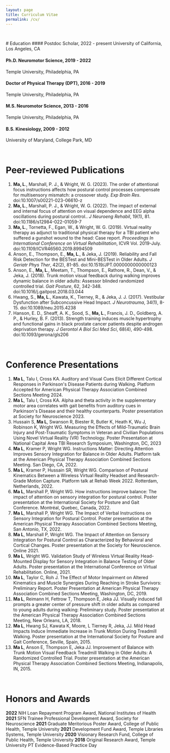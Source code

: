 ```yaml
---
layout: page
title: Curriculum Vitae
permalink: /cv/
---
```

<p>&nbsp;</p>
# Education
#### Postdoc Scholar, 2022 - present
University of California, Los Angeles, CA

#### Ph.D. Neuromotor Science, 2019 - 2022
Temple University, Philadelphia, PA

#### Doctor of Physical Therapy (DPT), 2016 - 2019
Temple University, Philadelphia, PA

#### M.S. Neuromotor Science, 2013 - 2016
Temple University, Philadelphia, PA

#### B.S. Kinesiology, 2009 - 2012
University of Maryland, College Park, MD

<p>&nbsp;</p>

# Peer-reviewed Publications
1.	**Ma, L**., Marshall, P. J., & Wright, W. G. (2023). The order of attentional focus instructions affects how postural control processes compensate for multisensory mismatch: a crossover study. *Exp Brain Res*. doi:10.1007/s00221-023-06610-z
2.	**Ma, L**., Marshall, P. J., & Wright, W. G. (2022). The impact of external and internal focus of attention on visual dependence and EEG alpha oscillations during postural control.. *J Neuroeng Rehabil*, 19(1), 81. doi:10.1186/s12984-022-01059-7
3.	**Ma, L**., Tornetta, F., Egan, W., & Wright, W. G. (2019). Virtual reality therapy as adjunct to traditional physical therapy for a TBI patient who suffered a gunshot wound to the head: Case report. *Proceedings In International Conference on Virtual Rehabilitation*, ICVR Vol. 2019-July. doi:10.1109/ICVR46560.2019.8994509
4.	Anson, E., Thompson, E., **Ma, L**., & Jeka, J. (2019). Reliability and Fall Risk Detection for the BESTest and Mini-BESTest in Older Adults. *J Geriatr Phys Ther*, 42(2), 81-85. doi:10.1519/JPT.0000000000000123
5.	Anson, E., **Ma, L**., Meetam, T., Thompson, E., Rathore, R., Dean, V., & Jeka, J. (2018). Trunk motion visual feedback during walking improves dynamic balance in older adults: Assessor blinded randomized controlled trial. *Gait Posture*, 62, 342-348. doi:10.1016/j.gaitpost.2018.03.044
6.	Hwang, S., **Ma, L**., Kawata, K., Tierney, R., & Jeka, J. J. (2017). Vestibular Dysfunction after Subconcussive Head Impact. *J Neurotrauma*, 34(1), 8-15. doi:10.1089/neu.2015.4238
7.	Hanson, E. D., Sheaff, A. K., Sood, S., **Ma, L**., Francis, J. D., Goldberg, A. P., & Hurley, B. F. (2013). Strength training induces muscle hypertrophy and functional gains in black prostate cancer patients despite androgen deprivation therapy. *J Gerontol A Biol Sci Med Sci*, 68(4), 490-498. doi:10.1093/gerona/gls206

<p>&nbsp;</p>
  
# Conference Presentations
1.	**Ma L**, Talu I, Cross KA. Auditory and Visual Cues Elicit Different Cortical Responses in Parkinson's Disease Patients during Walking. Platform Accepted for American Physical Therapy Association Combined Sections Meeting 2024. 
2.	**Ma L**, Talu I, Cross KA. Alpha and theta activity in the supplementary motor area correlates with gait benefits from auditory cues in Parkinson's Disease and their healthy counterparts. Poster presentation at Society for Neuroscience 2023. 
3.	Hussain S, **Ma L**, Swanson R, Biester R, Butler K, Heath K, Wu J, Robinson K, Wright WG. Measuring the Effects of Mild-Traumatic Brain Injury and Post-Traumatic Symptoms in Veteran and Civilian Populations Using Novel Virtual Reality (VR) Technology. Poster Presentation at National Capital Area TBI Research Symposium, Washington, DC, 2023
4.	**Ma L**, Kramer P, Wright WG. Instructions Matter: Directing Attention Improves Sensory Integration for Balance in Older Adults. Platform talk at the American Physical Therapy Association Combined Sections Meeting. San Diego, CA, 2022. 
5.	**Ma L**, Kramer P, Hussain SR, Wright WG. Comparison of Postural Kinematics Between a Wireless Virtual Reality Headset and Research-Grade Motion Capture. Platform talk at Rehab Week 2022. Rotterdam, Netherlands, 2022.
6.	**Ma L**, Marshall P, Wright WG. How instructions improve balance: The impact of attention on sensory integration for postural control. Poster presentation at the International Society for Posture and Gait Conference. Montréal, Quebec, Canada, 2022.
7.	**Ma L**, Marshall P, Wright WG. The Impact of Verbal Instructions on Sensory Integration for Postural Control. Poster presentation at the American Physical Therapy Association Combined Sections Meeting, San Antonio, TX, 2022.
8.	**Ma L**, Marshall P, Wright WG. The Impact of Attention on Sensory Integration for Postural Control as Characterized by Behavioral and Cortical Changes. Poster presentation at the Society for Neuroscience. Online 2021.
9.	**Ma L**, Wright WG. Validation Study of Wireless Virtual Reality Head-Mounted Display for Sensory Integration in Balance Testing of Older Adults. Poster presentation at the International Conference on Virtual Rehabilitation. Online, 2021.
10. **Ma L**, Taylor C, Roh J. The Effect of Motor Impairment on Altered Kinematics and Muscle Synergies During Reaching in Stroke Survivors: Preliminary Report. Poster Presentation at American Physical Therapy Association Combined Sections Meeting, Washington, DC, 2019. 
11. **Ma L**, Reimann H, Fettrow T, Thompson E, Jeka JJ. Visually induced fall prompts a greater center of pressure shift in older adults as compared to young adults during walking: Preliminary study. Poster presentation at the American Physical Therapy Association Combined Sections Meeting, New Orleans, LA, 2018.
12. **Ma L**, Hwang SJ, Kawata K, Moore, L Tierney R, Jeka, JJ. Mild Head Impacts Induce Immediate Increase in Trunk Motion During Treadmill Walking. Poster presentation at the International Society for Posture and Gait Conference, Seville, Spain, 2015.  
13. **Ma L**, Anson E, Thompson E, Jeka JJ. Improvement of Balance with Trunk Motion Visual Feedback Treadmill Walking in Older Adults: A Randomized Controlled Trial. Poster presentation at the American Physical Therapy Association Combined Sections Meeting, Indianapolis, IN, 2015.

<p>&nbsp;</p>
  
# Honors and Awards
**2022**		NIH Loan Repayment Program Award, National Institutes of Health
**2021**		SFN Trainee Professional Development Award, Society for Neuroscience
**2021**		Graduate Meritorious Poster Award, College of Public Health, Temple University
**2021**		Development Fund Award, Temple Libraries Systems, Temple University
**2020**		Visionary Research Fund, College of Public Health, Temple University
**2018**		Original Research Award, Temple University PT Evidence-Based Practice Day